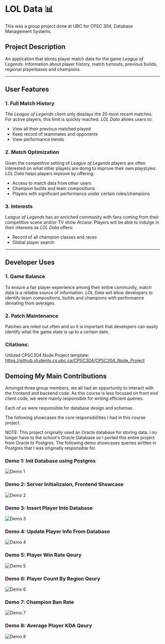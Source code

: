 # LOL Data 📊

This was a group project done at UBC for CPSC 304, Database Management Systems.

## Project Description 
An application that stores player match data for the game *League of Legends*. Information about player history, match turnouts, previous builds, regional playerbases and champions. 

---

## User Features

### 1. Full Match History  
The *League of Legends* client only displays the 20 most recent matches. For active players, this limit is quickly reached. *LOL Data* allows users to:

- View all their previous matched played  
- Keep record of teammates and opponents
- View performance trends 

### 2. Match Optimization  
Given the competitive setting of *League of Legends* players are often interested on what other players are doing to improve their own playstyles. *LOL Data* helps players improve by offering:

- Access to match data from other users  
- Champion builds and team compositions
- Players with significant performance under certain roles/champions

 ### 3. Interests
 *League of Legends* has an enriched community with fans coming from their competitive scene and/or TV show *Arcane*. Players will be able to indulge in their interests as *LOL Data* offers:

- Record of all champion classes and races 
- Global player search 

---

## Developer Uses

### 1. Game Balance
To ensure a fair player-experience among their entire community, match data is a reliable source of information. *LOL Data* will allow developers to identify team compositions, builds and champions with performance deviating from averages. 

### 2. Patch Maintenance
Patches are roled out often and so it is important that developers can easily identify what the game state is up to a certain date.


### Citations:
Utilized CPSC304 Node Project template: https://github.students.cs.ubc.ca/CPSC304/CPSC304_Node_Project

## Demoing My Main Contributions

Amongst three group members, we all had an opportunity to interact with the frontend and backend code. As this course is less focused on front
end client code, we were mainly responsible for writing efficient queries.

Each of us were responsible for database design and schemas. 

The following showcases the core responsibilities I had in this course project.

NOTE: This project originally used an Oracle database for storing data. I no longer have to the school's Oracle Database so I ported this entire project from Oracle to Postgres. The following demo showcases queries written in Postgres that I was originally responsible for.

### Demo 1: Init Database using Postgres

![Demo 1](demo/demo_one.gif)


### Demo 2: Server Initializaion, Frontend Showcase

![Demo 2](demo/demo_two.gif)

### Demo 3: Insert Player Into Database

![Demo 3](demo/demo_three.gif)

### Demo 4: Update Player Info From Database

![Demo 4](demo/demo_four.gif)

### Demo 5: Player Win Rate Qeury

![Demo 5](demo/demo_five.png)

### Demo 6: Player Count By Region Qeury

![Demo 6](demo/demo_six.png)

### Demo 7: Champion Ban Rate

![Demo 7](demo/demo_seven.png)

### Demo 8: Average Player KDA Qeury

![Demo 8](demo/demo_eight.png)
